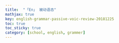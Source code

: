 ```yaml
---
title:  "「En」 被动语态"
mathjax: true
key: english-grammar-passive-voic-review-20181225
toc: true
toc_sticky: true
category: [school, english, grammer]
---
```


